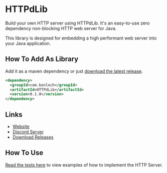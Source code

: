 # HTTPdLib
Build your own HTTP server using HTTPdLib. It's an easy-to-use zero dependency non-blocking HTTP web server for Java.

This library is designed for embedding a high performant web server into your Java application.

## How To Add As Library
Add it as a maven dependency or just [download the latest release](https://github.com/Konloch/HTTPdLib/releases).
```xml
<dependency>
  <groupId>com.konloch</groupId>
  <artifactId>HTTPdLib</artifactId>
  <version>0.1.0</version>
</dependency>
```

## Links
* [Website](https://konloch.com/HTTPdLib/)
* [Discord Server](https://discord.gg/aexsYpfMEf)
* [Download Releases](https://github.com/Konloch/HTTPdLib/releases)

## How To Use
[Read the tests here]() to view examples of how to implement the HTTP Server.
